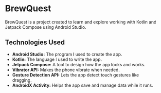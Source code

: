 <h1>BrewQuest</h1>
<p>
  BrewQuest is a project created to learn and explore working with Kotlin and Jetpack Compose using Android Studio.
</p>

<h2>Technologies Used</h2>
<ul>
  <li><strong>Android Studio:</strong> The program I used to create the app.</li>
  <li><strong>Kotlin:</strong> The language I used to write the app.</li>
  <li><strong>Jetpack Compose:</strong> A tool to design how the app looks and works.</li>
  <li><strong>Vibrator API:</strong> Makes the phone vibrate when needed.</li>
  <li><strong>Gesture Detection API:</strong> Lets the app detect touch gestures like dragging.</li>
  <li><strong>AndroidX Activity:</strong> Helps the app save and manage data while it runs.</li>
</ul>
